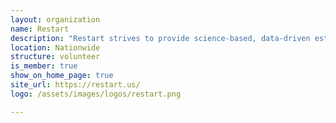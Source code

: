 ```yaml
---
layout: organization
name: Restart
description: "Restart strives to provide science-based, data-driven estimates and resources to assist government, non-profits, and business, and communities to plan for, purchase and distribute PPE (personal protective equipment) to assure safe opening of our communities and our livelihoods. We have a particular focus on assuring safety for vulnerable communities."
location: Nationwide
structure: volunteer
is_member: true
show_on_home_page: true
site_url: https://restart.us/
logo: /assets/images/logos/restart.png

---
```

